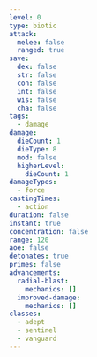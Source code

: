 ```yaml
---
level: 0
type: biotic
attack:
  melee: false
  ranged: true
save:
  dex: false
  str: false
  con: false
  int: false
  wis: false
  cha: false
tags:
  - damage
damage:
  dieCount: 1
  dieType: 8
  mod: false
  higherLevel:
    dieCount: 1
damageTypes:
  - force
castingTimes:
  - action
duration: false
instant: true
concentration: false
range: 120
aoe: false
detonates: true
primes: false
advancements:
  radial-blast:
    mechanics: []
  improved-damage:
    mechanics: []
classes:
  - adept
  - sentinel
  - vanguard
---
```

